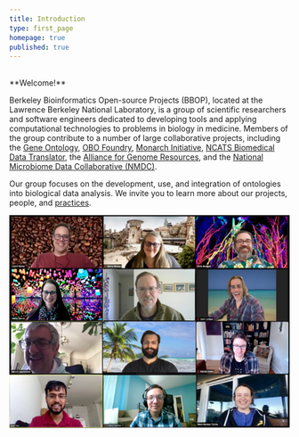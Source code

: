 ```yaml
---
title: Introduction
type: first_page
homepage: true
published: true
---
```


<br/>
**Welcome!**


Berkeley Bioinformatics Open-source Projects (BBOP), located at the Lawrence Berkeley National Laboratory, is a group of scientific researchers and software engineers dedicated to developing tools and applying computational technologies to problems in biology in medicine. Members of the group contribute to a number of large collaborative projects, including the [Gene Ontology](project/gene-ontology), [OBO Foundry](project/obo-foundry), [Monarch Initiative](project/monarch/), [NCATS Biomedical Data Translator](/project/ncats-translator), the [Alliance for Genome Resources](project/agr), and the [National Microbiome Data Collaborative (NMDC)](/project/nmdc).

Our group focuses on the development, use, and integration of ontologies into biological data analysis. We invite you to learn more about our projects, people, and [practices](best_practice).

[![group-photo](images/bbop-composite-Aug2021-plus-Patrick.png)](/jobs)
